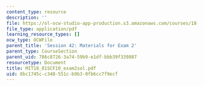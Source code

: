 ```yaml
---
content_type: resource
description: ''
file: https://ol-ocw-studio-app-production.s3.amazonaws.com/courses/18-01sc-single-variable-calculus-fall-2010/8bc1745cc348551cb9b30fb6cc7f9ecf_MIT18_01SCF10_exam2sol.pdf
file_type: application/pdf
learning_resource_types: []
ocw_type: OCWFile
parent_title: 'Session 42: Materials for Exam 2'
parent_type: CourseSection
parent_uid: 786c8726-3a74-59b9-e1df-bbb39f339887
resourcetype: Document
title: MIT18_01SCF10_exam2sol.pdf
uid: 8bc1745c-c348-551c-b9b3-0fb6cc7f9ecf
---
```


